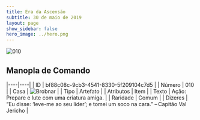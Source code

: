 ```yaml
---
title: Era da Ascensão
subtitle: 30 de maio de 2019
layout: page
show_sidebar: false
hero_image: ../hero.png
---
```


![010](https://cdn.keyforgegame.com/media/card_front/pt/435_010_X72VHQ34WC7X_pt.png)

## Manopla de Comando

|----|----|
| ID | bf88c08c-9cb3-4541-8330-5f209104c7d5 |
| Número | 010 |
| Casa | ![Brobnar](https://archonarcana.com/images/thumb/e/e0/Brobnar.png/22px-Brobnar.png "Brobnar") |
| Tipo | Artefato |
| Atributos | Item |
| Texto | Ação: Prepare e lute com uma criatura amiga. |
| Raridade | Comum |
| Dizeres | “Eu disse: ‘leve-me ao seu líder’; e tomei um soco na cara.” – Capitão Val Jericho |
